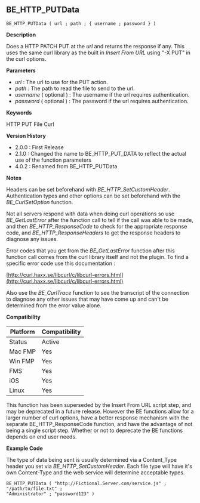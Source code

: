 ## BE_HTTP_PUTData

    BE_HTTP_PUTData ( url ; path ; { username ; password } )

**Description**  

Does a HTTP PATCH PUT at the *url* and returns the response if any. This uses the same curl library as the built in *Insert From URL* using "-X PUT" in the curl options.

**Parameters**

* *url* : The url to use for the PUT action.
* *path* : The path to read the file to send to the url.
* *username* ( optional ) : The username if the url requires authentication.
* *password* ( optional ) : The password if the url requires authentication.

**Keywords**  

HTTP PUT File Curl

**Version History**

* 2.0.0 : First Release
* 2.1.0 : Changed the name to BE_HTTP_PUT_DATA to reflect the actual use of the function parameters
* 4.0.2 : Renamed from BE_HTTP_PUTData

**Notes**

Headers can be set beforehand with *BE_HTTP_SetCustomHeader*.  Authentication types and other options can be set beforehand with the *BE_CurlSetOption* function.

Not all servers respond with data when doing curl operations so use *BE_GetLastError* after the function call to tell if the call was able to be made, and then *BE_HTTP_ResponseCode* to check for the appropriate response code, and *BE_HTTP_ResponseHeaders* to get the response headers to diagnose any issues.

Error codes that you get from the *BE_GetLastError* function after this function call comes from the curl library itself and not the plugin.  To find a specific error code use this documentation : 

[http://curl.haxx.se/libcurl/c/libcurl-errors.html](http://curl.haxx.se/libcurl/c/libcurl-errors.html)

Also use the *BE_CurlTrace* function to see the transcript of the connection to diagnose any other issues that may have come up and can't be determined from the error value alone.

**Compatibility** 

| Platform | Compatibility |
|-----------|-----------|
| Status | Active |  
| Mac FMP | Yes  |  
| Win FMP | Yes  |  
| FMS | Yes  |  
| iOS | Yes  |  
| Linux | Yes  |  

This function has been superseded by the Insert From URL script step, and may be deprecated in a future release.  However the BE functions allow for a larger number of curl options, have a better response mechanism with the separate BE_HTTP_ResponseCode function, and have the advantage of not being a single script step.  Whether or not to deprecate the BE functions depends on end user needs.

**Example Code**

The type of data being sent is usually determined via a Content_Type header you set via *BE_HTTP_SetCustomHeader*. Each file type will have it's own Content-Type and the web service will determine acceptable types.  

	BE_HTTP_PUTData ( "http://Fictional.Server.com/service.js" ;
	"/path/to/file.txt" ;
	"Administrator" ; "password123" )
